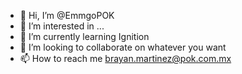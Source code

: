 - 👋 Hi, I’m @EmmgoPOK
- 👀 I’m interested in ...
- 🌱 I’m currently learning Ignition
- 💞️ I’m looking to collaborate on whatever you want 
- 📫 How to reach me brayan.martinez@pok.com.mx

<!---
EmmgoPOK/EmmgoPOK is a ✨ special ✨ repository because its `README.md` (this file) appears on your GitHub profile.
You can click the Preview link to take a look at your changes.
--->

